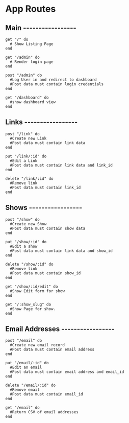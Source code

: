 # App Routes

## Main -----------------

    get "/" do
      # Show Listing Page
    end
    
    get "/admin" do
      # Render login page
    end
    
    post "/admin" do
      #Log User in and redirect to dashboard
      #Post data must contain login credentials
    end
    
    get "/dashboard" do
      #show dashboard view
    end

## Links -----------------

    post "/link" do
      #Create new Link
      #Post data must contain link data
    end
    
    put "/link/:id" do
      #Edit a Link
      #Post data must contain link data and link_id 
    end
    
    delete "/link/:id" do
      #Remove link
      #Post data must contain link_id
    end

## Shows -----------------

    post "/show" do
      #Create new Show
      #Post data must contain show data
    end

    put "/show/:id" do
      #Edit a show
      #Post data must contain link data and show_id 
    end

    delete "/show/:id" do
      #Remove link
      #Post data must contain show_id
    end
    
    get "/show/:id/edit" do
      #Show Edit form for show
    end

    get "/:show_slug" do
      #Show Page for show.
    end

## Email Addresses -----------------

    post "/email" do
      #Create new email record
      #Post data must contain email address
    end

    put "/email/:id" do
      #Edit an email
      #Post data must contain email address and email_id 
    end

    delete "/email/:id" do
      #Remove email
      #Post data must contain email_id
    end

    get "/email" do
      #Return CSV of email addresses
    end
